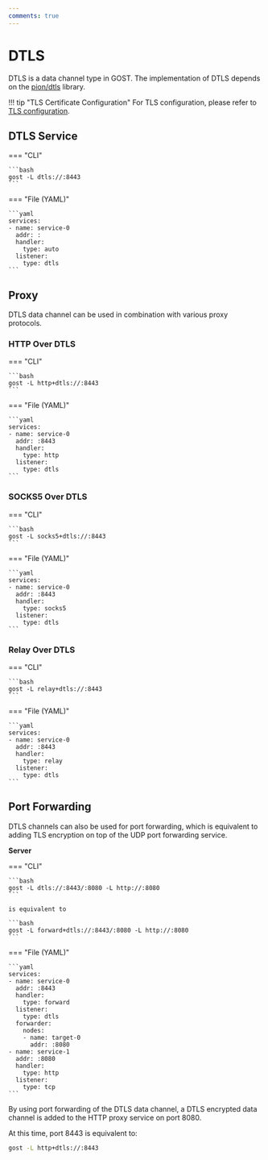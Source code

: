 ```yaml
---
comments: true
---
```


# DTLS

DTLS is a data channel type in GOST. The implementation of DTLS depends on the [pion/dtls](https://github.com/pion/dtls) library.

!!! tip "TLS Certificate Configuration"
    For TLS configuration, please refer to [TLS configuration](../tls.md).

## DTLS Service

=== "CLI"

    ```bash
    gost -L dtls://:8443
    ```

=== "File (YAML)"

    ```yaml
    services:
    - name: service-0
      addr: :
      handler:
        type: auto
      listener:
        type: dtls
    ```

## Proxy

DTLS data channel can be used in combination with various proxy protocols.

### HTTP Over DTLS

=== "CLI"

    ```bash
    gost -L http+dtls://:8443
    ```

=== "File (YAML)"

    ```yaml
    services:
    - name: service-0
      addr: :8443
      handler:
        type: http
      listener:
        type: dtls
    ```

### SOCKS5 Over DTLS

=== "CLI"

    ```bash
    gost -L socks5+dtls://:8443
    ```

=== "File (YAML)"

    ```yaml
    services:
    - name: service-0
      addr: :8443
      handler:
        type: socks5
      listener:
        type: dtls
    ```

### Relay Over DTLS

=== "CLI"

    ```bash
    gost -L relay+dtls://:8443
    ```

=== "File (YAML)"

    ```yaml
    services:
    - name: service-0
      addr: :8443
      handler:
        type: relay
      listener:
        type: dtls
    ```

## Port Forwarding

DTLS channels can also be used for port forwarding, which is equivalent to adding TLS encryption on top of the UDP port forwarding service.

**Server**

=== "CLI"

    ```bash
    gost -L dtls://:8443/:8080 -L http://:8080
    ```

    is equivalent to

    ```bash
    gost -L forward+dtls://:8443/:8080 -L http://:8080
    ```

=== "File (YAML)"

    ```yaml
    services:
    - name: service-0
      addr: :8443
      handler:
        type: forward
      listener:
        type: dtls
      forwarder:
        nodes:
        - name: target-0
          addr: :8080
    - name: service-1
      addr: :8080
      handler:
        type: http
      listener:
        type: tcp
    ```

By using port forwarding of the DTLS data channel, a DTLS encrypted data channel is added to the HTTP proxy service on port 8080.

At this time, port 8443 is equivalent to:

```bash
gost -L http+dtls://:8443
```
